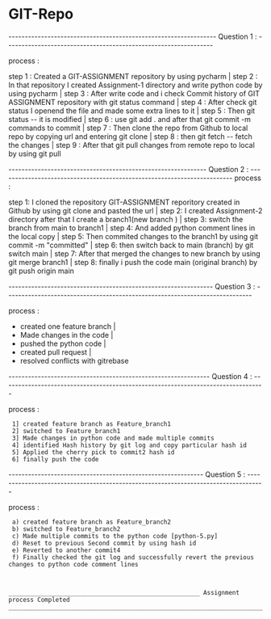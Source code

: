 # GIT-Repo 

----------------------------------------------------------------    Question 1 : ----------------------------------------------------------------  

process : 

step 1 : Created a GIT-ASSIGNMENT repository by using pycharm
                           |
step 2 : In that repository I created Assignment-1 directory and write python code by using pycharm
                           |
step 3 : After write code and i check Commit history of GIT ASSIGNMENT repository with git status command
                           |
step 4 : After check git status I openend the file and made some extra lines  to it
                           |
step 5 : Then git status -- it is modified 
                           |
step 6 : use git add . and after that git commit -m commands to commit
                           |
step 7 : Then clone the repo from Github to local repo by copying url and entering git clone <url>
                           |
step 8 : then git fetch -- fetch the changes
                           |
step 9 : After that git pull changes from remote repo to local by using git pull 

-------------------------------------------------------------     Question 2 : ------------------------------------------------------------------------
process :

step 1: I cloned the repository GIT-ASSIGNMENT reporitory created in Github by using git clone and pasted the url 
                                |
step 2: I created Assignment-2 directory after that I create a branch1(new branch )
                                |
step 3: switch the branch from main to branch1
                                |
step 4: And added python comment lines in the local copy
                                |
step 5: Then commited changes to the branch1 by using git commit -m "committed"
                                |
step 6: then switch back to main (branch) by  git switch main
                                |
step 7: After that merged the changes to new branch by using git merge branch1
                                |
step 8: finally i push the code main (original branch) by git push origin main

---------------------------------------------------------------  Question 3 : ----------------------------------------------------------------------------

process :

 * created one feature branch 
          |
 * Made changes in the code
          |
 * pushed the python code
          |
 * created pull request
          |
 * resolved conflicts with gitrebase

-------------------------------------------------------------- Question 4 : ---------------------------------------------------------------------------------

process :

     1] created feature branch as Feature_branch1
     2] switched to Feature_branch1
     3] Made changes in python code and made multiple commits
     4] identified Hash history by git log and copy particular hash id 
     5] Applied the cherry pick to commit2 hash id 
     6] finally push the code
------------------------------------------------------------  Question 5 : -----------------------------------------------------------------------------------

process :

     a) created feature branch as Feature_branch2
     b) switched to Feature_branch2
     c) Made multiple commits to the python code [python-5.py]
     d) Reset to previous Second commit by using hash id
     e) Reverted to another commit4
     f) Finally checked the git log and successfully revert the previous changes to python code comment lines

     

    _____________________________________________________ Assignment process Completed ___________________________________________________________________________________________
     


                                                                                      
                                                                                      





